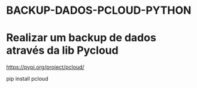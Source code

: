 # BACKUP-DADOS-PCLOUD-PYTHON
# Realizar um backup de dados através da lib Pycloud 
https://pypi.org/project/pcloud/

  
  
 pip install pcloud
